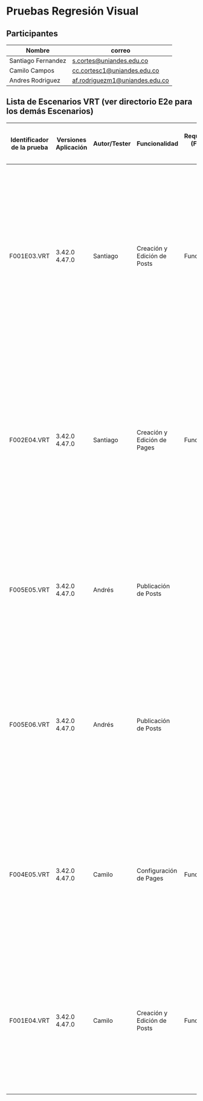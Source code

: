 # Pruebas Regresión Visual

## Participantes 
| Nombre | correo |
|-|-|
| Santiago Fernandez | s.cortes@uniandes.edu.co |
| Camilo Campos | cc.cortesc1@uniandes.edu.co |
| Andres Rodriguez | af.rodriguezm1@uniandes.edu.co |

## Lista de Escenarios VRT (ver directorio E2e para los demás Escenarios)

| Identificador de la prueba | Versiones Aplicación | Autor/Tester | Funcionalidad               | Requerimiento<br>(Func., No func.) | Tipo de escenario<br>(Positivo, Negativo, Mix) | Nombre del escenario                 | Descripción Escenario                                                                                                                                                                                                                                                                                                        |
| -------------------------- | -------------------- | ------------ | --------------------------- | ---------------------------------- | ---------------------------------------------- | ------------------------------------ | ---------------------------------------------------------------------------------------------------------------------------------------------------------------------------------------------------------------------------------------------------------------------------------------------------------------------------- |
| F001E03.VRT                | 3.42.0<br>4.47.0     | Santiago     | Creación y Edición de Posts | Funcional                          | Positivo                                       | Creación de Post Básico              | GIVEN that the admin user logs-in to ghost, and navigates to the dashboard,<br>WHEN the admin goes to create a Post, writes a title and writes text content<br>THEN  the post should appear as the first item in the list, and the article's context should be the same as the one written before when re-opening the editor |
| F002E04.VRT                | 3.42.0<br>4.47.0     | Santiago     | Creación y Edición de Pages | Funcional                          | Positivo                                       | Creación de Page Básico              | GIVEN that the admin user logs-in to ghost, and navigates to the dashboard,<br>WHEN the admin goes to create a Page, writes a title and writes text content<br>THEN  the page should appear as the first item in the list, and the article's context should be the same as the one written before when re-opening the editor |
| F005E05.VRT                | 3.42.0<br>4.47.0     | Andrés       | Publicación de Posts        |                                    | Positivo                                       | Publicación Instantanea de un Post   | GIVEN the admin user logs in to ghost, WHEN he goes to a created Post, and select Publish and select "Set it live now" and press"Publish", THEN he should see the Post published on Main Page                                                                                                                                |
| F005E06.VRT                | 3.42.0<br>4.47.0     | Andrés       | Publicación de Posts        |                                    | Positivo                                       | Publicación programada de un Post    | GIVEn the admin user logs in to ghost, WHEN he goes to a created Post, and select Publish and select "Schedule it for late" with a date in the future and select "Publish", THEN he should see the Post published on Main Page at that date                                                                                  |
| F004E05.VRT                | 3.42.0<br>4.47.0     | Camilo       | Configuración de Pages      | Funcional                          | Positivo                                       | Creación y eliminación de una pagina | Given the admin user logs in to ghost and create a new Page with a title and content and publish it and he go to the pages list and select the pages and enter<br>When he delete<br>Then he  should not see the created page                                                                                                 |
| F001E04.VRT                | 3.42.0<br>4.47.0     | Camilo       | Creación y Edición de Posts | Funcional                          | Positivo                                       | Edición de un Post                   | Given  the admin user logs in to ghost he create a new post, he go to the post list and select the created post<br>When he edit the post content and  publish the post  and  select "view post" option<br>Then he should see the modified post                                                                               |
